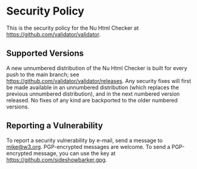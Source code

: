 # Security Policy

This is the security policy for the Nu Html Checker at https://github.com/validator/validator.

## Supported Versions

A new unnumbered distribution of the Nu Html Checker is built for every push to the main branch; see https://github.com/validator/validator/releases.
Any security fixes will first be made available in an unnumbered distribution (which replaces the previous unnumbered distribution), and in the next numbered version released. No fixes of any kind are backported to the older numbered versions.

## Reporting a Vulnerability

To report a security vulnerability by e-mail, send a message to mike@w3.org. PGP-encrypted messages are welcome. To send a PGP-encrypted message, you can use the key at https://github.com/sideshowbarker.gpg.
